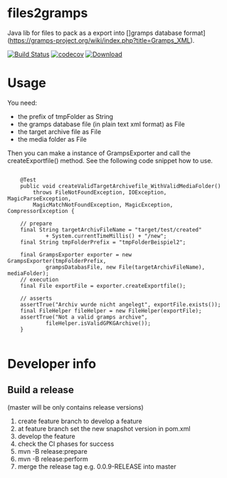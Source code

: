 # files2gramps
Java lib for files to pack as a export into []gramps database format](https://gramps-project.org/wiki/index.php?title=Gramps_XML).

[![Build Status](https://travis-ci.org/FunThomas424242/files2gramps.svg?branch=master)](https://travis-ci.org/FunThomas424242/files2gramps)
[![codecov](https://codecov.io/gh/FunThomas424242/files2gramps/branch/master/graph/badge.svg)](https://codecov.io/gh/FunThomas424242/files2gramps)
[![Download](https://api.bintray.com/packages/funthomas424242/funthomas424242-libs/files2gramps/images/download.svg) ](https://bintray.com/funthomas424242/funthomas424242-libs/files2gramps/_latestVersion)


# Usage
You need:
 
 * the prefix of tmpFolder as String
 * the gramps database file (in plain text xml format) as File
 * the target archive file as File 
 * the media folder as File
 
Then you can make a instance of GrampsExporter and call the createExportfile() method.
See the following code snippet how to use.

```
   
    @Test
    public void createValidTargetArchivefile_WithValidMediaFolder()
        throws FileNotFoundException, IOException, MagicParseException,
        MagicMatchNotFoundException, MagicException, CompressorException {
  
    // prepare 
    final String targetArchivFileName = "target/test/created"
            + System.currentTimeMillis() + "/new";
    final String tmpFolderPrefix = "tmpFolderBeispiel2";
    
    final GrampsExporter exporter = new GrampsExporter(tmpFolderPrefix,
            grampsDatabasFile, new File(targetArchivFileName), mediaFolder);
    // execution
    final File exportFile = exporter.createExportfile();
    
    // asserts
    assertTrue("Archiv wurde nicht angelegt", exportFile.exists());
    final FileHelper fileHelper = new FileHelper(exportFile);
    assertTrue("Not a valid gramps archive",
            fileHelper.isValidGPKGArchive());
    }
     
```
# Developer info

## Build a release
(master will be only contains release versions)
1. create feature branch to develop a feature
9. at feature branch set the new snapshot version in pom.xml
9. develop the feature
9. check the CI phases for success
9. mvn -B release:prepare
9. mvn -B release:perform
9. merge the release tag e.g. 0.0.9-RELEASE into master
